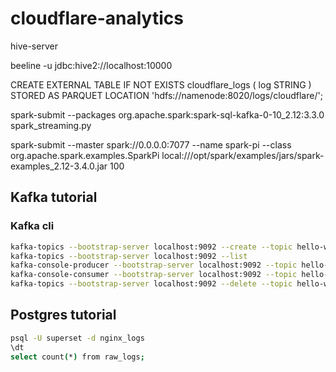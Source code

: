 # cloudflare-analytics

hive-server

beeline -u jdbc:hive2://localhost:10000

CREATE EXTERNAL TABLE IF NOT EXISTS cloudflare_logs (
  log STRING
)
STORED AS PARQUET
LOCATION 'hdfs://namenode:8020/logs/cloudflare/';

spark-submit --packages org.apache.spark:spark-sql-kafka-0-10_2.12:3.3.0 spark_streaming.py

spark-submit --master spark://0.0.0.0:7077 --name spark-pi --class org.apache.spark.examples.SparkPi  local:///opt/spark/examples/jars/spark-examples_2.12-3.4.0.jar 100


## Kafka tutorial

### Kafka cli

```sh
kafka-topics --bootstrap-server localhost:9092 --create --topic hello-world --partitions 1 --replication-factor 1
kafka-topics --bootstrap-server localhost:9092 --list
kafka-console-producer --bootstrap-server localhost:9092 --topic hello-world
kafka-console-consumer --bootstrap-server localhost:9092 --topic hello-world --from-beginning
kafka-topics --bootstrap-server localhost:9092 --delete --topic hello-world
```

## Postgres tutorial

```sh
psql -U superset -d nginx_logs
\dt
select count(*) from raw_logs;
```